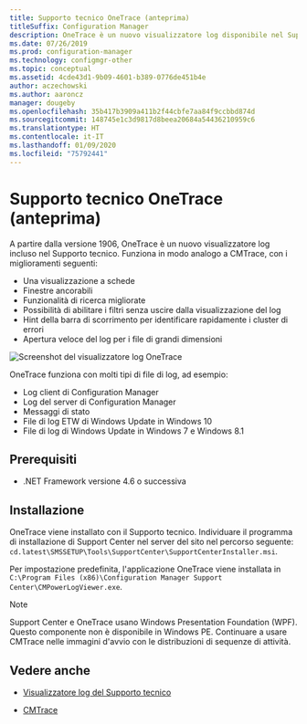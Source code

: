 ```yaml
---
title: Supporto tecnico OneTrace (anteprima)
titleSuffix: Configuration Manager
description: OneTrace è un nuovo visualizzatore log disponibile nel Supporto tecnico che include miglioramenti rispetto a CMTrace.
ms.date: 07/26/2019
ms.prod: configuration-manager
ms.technology: configmgr-other
ms.topic: conceptual
ms.assetid: 4cde43d1-9b09-4601-b389-0776de451b4e
author: aczechowski
ms.author: aaroncz
manager: dougeby
ms.openlocfilehash: 35b417b3909a411b2f44cbfe7aa84f9ccbbd874d
ms.sourcegitcommit: 148745e1c3d9817d8beea20684a54436210959c6
ms.translationtype: HT
ms.contentlocale: it-IT
ms.lasthandoff: 01/09/2020
ms.locfileid: "75792441"
---
```

# <a name="support-center-onetrace-preview"></a>Supporto tecnico OneTrace (anteprima)

<!--3555962-->

A partire dalla versione 1906, OneTrace è un nuovo visualizzatore log incluso nel Supporto tecnico. Funziona in modo analogo a CMTrace, con i miglioramenti seguenti:

- Una visualizzazione a schede
- Finestre ancorabili
- Funzionalità di ricerca migliorate
- Possibilità di abilitare i filtri senza uscire dalla visualizzazione del log
- Hint della barra di scorrimento per identificare rapidamente i cluster di errori
- Apertura veloce del log per i file di grandi dimensioni

![Screenshot del visualizzatore log OneTrace](media/3555962-onetrace.png)

OneTrace funziona con molti tipi di file di log, ad esempio:

- Log client di Configuration Manager
- Log del server di Configuration Manager
- Messaggi di stato
- File di log ETW di Windows Update in Windows 10
- File di log di Windows Update in Windows 7 e Windows 8.1

## <a name="prerequisites"></a>Prerequisiti

- .NET Framework versione 4.6 o successiva

## <a name="install"></a>Installazione

OneTrace viene installato con il Supporto tecnico. Individuare il programma di installazione di Support Center nel server del sito nel percorso seguente: `cd.latest\SMSSETUP\Tools\SupportCenter\SupportCenterInstaller.msi`.

Per impostazione predefinita, l'applicazione OneTrace viene installata in `C:\Program Files (x86)\Configuration Manager Support Center\CMPowerLogViewer.exe`.

> [!Note]  
> Support Center e OneTrace usano Windows Presentation Foundation (WPF). Questo componente non è disponibile in Windows PE. Continuare a usare CMTrace nelle immagini d'avvio con le distribuzioni di sequenze di attività.  

## <a name="see-also"></a>Vedere anche

- [Visualizzatore log del Supporto tecnico](/sccm/core/support/support-center-ui-reference#bkmk_log-viewer)

- [CMTrace](/sccm/core/support/cmtrace)
